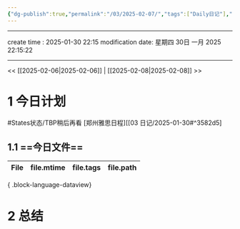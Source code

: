 ```yaml
---
{"dg-publish":true,"permalink":"/03/2025-02-07/","tags":["Daily日记"],"noteIcon":"","created":"2025-01-31T00:35","updated":"2025-07-01T13:38"}
---
```



---
create time : 2025-01-30 22:15
modification date: 星期四 30日 一月 2025 22:15:22

---

<< [[2025-02-06\|2025-02-06]]  |  [[2025-02-08\|2025-02-08]]  >>

# 1 今日计划
#States状态/TBP稍后再看
[郑州雅思日程][[03 日记/2025-01-30#^3582d5]
## 1.1 ==今日文件==

| File | file.mtime | file.tags | file.path |
| ---- | ---------- | --------- | --------- |

{ .block-language-dataview}

# 2 总结

